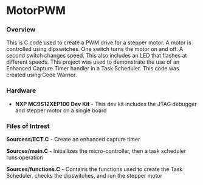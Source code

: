 # MotorPWM
### Overview
This is C code used to create a PWM drive for a stepper motor. A motor is controlled using dipswitches. One switch turns the motor on and off. A second switch changes speed. This also includes an LED that flashes at different speeds. This project was used to demonstrate the use of an Enhanced Capture Timer handler in a Task Scheduler. This code was created using Code Warrior. 

### Hardware

- **NXP MC9S12XEP100 Dev Kit** - This dev kit includes the JTAG debugger and stepper motor on a single board

### Files of Intrest

**Sourcess/ECT.C** - Create an enhanced capture timer 

**Sources/main.C** - Initiallizes the micro-controller, then a task scheduler runs operation

**Sources/functions.C** - Contains the functions used to create the Task Scheduler, checks the dipswitches, and run the stepper motor  
